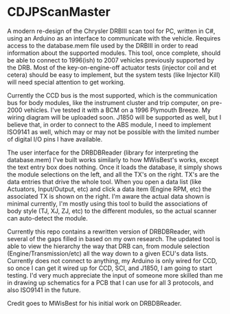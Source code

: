 # CDJPScanMaster

A modern re-design of the Chrysler DRBIII scan tool for PC, written in C#, using an Arduino as an interface to communicate with the vehicle. Requires access to the database.mem file used by the DRBIII in order to read information about the supported modules. This tool, once complete, should be able to connect to 1996(ish) to 2007 vehicles previously supported by the DRB. Most of the key-on-engine-off actuator tests (injector coil and et cetera) should be easy to implement, but the system tests (like Injector Kill) will need special attention to get working.

Currently the CCD bus is the most supported, which is the communication bus for body modules, like the instrument cluster and trip computer, on pre-2000 vehicles. I've tested it with a BCM on a 1996 Plymouth Breeze. My wiring diagram will be uploaded soon. J1850 will be supported as well, but I believe that, in order to connect to the ABS module, I need to implement ISO9141 as well, which may or may not be possible with the limited number of digital I/O pins I have available.

The user interface for the DRBDBReader (library for interpreting the database.mem) I've built works similarly to how MWisBest's works, except the text entry box does nothing. Once it loads the database, it simply shows the module selections on the left, and all the TX's on the right. TX's are the data entries that drive the whole tool. When you open a data list (like Actuators, Input/Output, etc) and click a data item (Engine RPM, etc) the associated TX is shown on the right. I'm aware the actual data shown is minimal currently, I'm mostly using this tool to build the associations of body style (TJ, XJ, ZJ, etc) to the different modules, so the actual scanner can auto-detect the module.

Currently this repo contains a rewritten version of DRBDBReader, with several of the gaps filled in based on my own research. The updated tool is able to view the hierarchy the way that DRB can, from module selection (Engine/Transmission/etc) all the way down to a given ECU's data lists. Currently does not connect to anything, my Arduino is only wired for CCD, so once I can get it wired up for CCD, SCI, and J1850, I am going to start testing. I'd very much appreciate the input of someone more skilled than me in drawing up schematics for a PCB that I can use for all 3 protocols, and also ISO9141 in the future.

Credit goes to MWisBest for his initial work on DRBDBReader.
